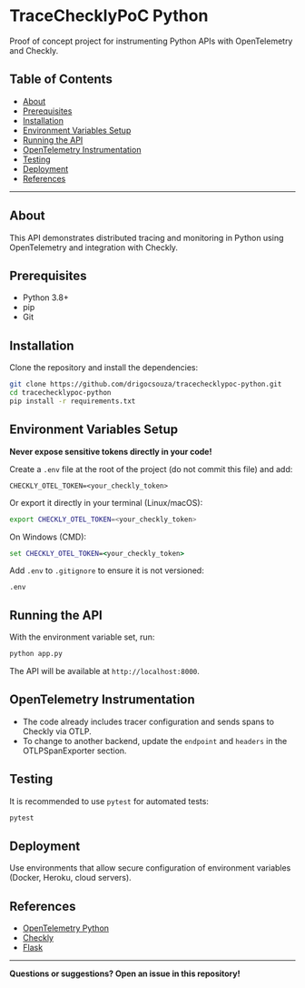 # TraceChecklyPoC Python

Proof of concept project for instrumenting Python APIs with OpenTelemetry and Checkly.

## Table of Contents
- [About](#about)
- [Prerequisites](#prerequisites)
- [Installation](#installation)
- [Environment Variables Setup](#environment-variables-setup)
- [Running the API](#running-the-api)
- [OpenTelemetry Instrumentation](#opentelemetry-instrumentation)
- [Testing](#testing)
- [Deployment](#deployment)
- [References](#references)

---

## About

This API demonstrates distributed tracing and monitoring in Python using OpenTelemetry and integration with Checkly.

## Prerequisites

- Python 3.8+
- pip
- Git

## Installation

Clone the repository and install the dependencies:

```bash
git clone https://github.com/drigocsouza/tracechecklypoc-python.git
cd tracechecklypoc-python
pip install -r requirements.txt
```

## Environment Variables Setup

**Never expose sensitive tokens directly in your code!**

Create a `.env` file at the root of the project (do not commit this file) and add:
```
CHECKLY_OTEL_TOKEN=<your_checkly_token>
```
Or export it directly in your terminal (Linux/macOS):
```bash
export CHECKLY_OTEL_TOKEN=<your_checkly_token>
```
On Windows (CMD):
```cmd
set CHECKLY_OTEL_TOKEN=<your_checkly_token>
```

Add `.env` to `.gitignore` to ensure it is not versioned:
```
.env
```

## Running the API

With the environment variable set, run:
```bash
python app.py
```
The API will be available at `http://localhost:8000`.

## OpenTelemetry Instrumentation

- The code already includes tracer configuration and sends spans to Checkly via OTLP.
- To change to another backend, update the `endpoint` and `headers` in the OTLPSpanExporter section.

## Testing

It is recommended to use `pytest` for automated tests:

```bash
pytest
```

## Deployment

Use environments that allow secure configuration of environment variables (Docker, Heroku, cloud servers).

## References

- [OpenTelemetry Python](https://opentelemetry.io/docs/instrumentation/python/)
- [Checkly](https://www.checklyhq.com/)
- [Flask](https://flask.palletsprojects.com/)

---

**Questions or suggestions? Open an issue in this repository!**